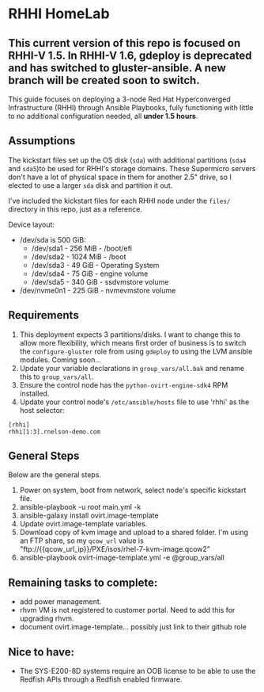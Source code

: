 # RHHI HomeLab

## This current version of this repo is focused on RHHI-V 1.5. In RHHI-V 1.6, gdeploy is deprecated and has switched to gluster-ansible. A new branch will be created soon to switch.

This guide focuses on deploying a 3-node Red Hat Hyperconverged Infrastructure (RHHI) through Ansible Playbooks, fully functioning with little to no additional configuration needed, all **under 1.5 hours**.

## Assumptions
The kickstart files set up the OS disk (`sda`) with additional partitions (`sda4` and `sda5`)to be used for RHHI's storage domains. These Supermicro servers don't have a lot of physical space in them for another 2.5" drive, so I elected to use a larger `sda` disk and partition it out.

I've included the kickstart files for each RHHI node under the `files/` directory in this repo, just as a reference.

Device layout:
- /dev/sda is 500 GiB:
  - /dev/sda1 - 256 MiB - /boot/efi
  - /dev/sda2 - 1024 MiB - /boot
  - /dev/sda3 - 49 GiB - Operating System
  - /dev/sda4 - 75 GiB - engine volume
  - /dev/sda5 - 340 GiB - ssdvmstore volume
- /dev/nvme0n1 - 225 GiB - nvmevmstore volume

## Requirements
1. This deployment expects 3 partitions/disks. I want to change this to allow more flexibility, which means first order of business is to switch the `configure-gluster` role from using `gdeploy` to using the LVM ansible modules. Coming soon...
2. Update your variable declarations in `group_vars/all.bak` and rename this to `group_vars/all`.
3. Ensure the control node has the `python-ovirt-engine-sdk4` RPM installed.
4. Update your control node's `/etc/ansible/hosts` file to use 'rhhi' as the host selector:
```
[rhhi]
rhhi[1:3].rnelson-demo.com
```

## General Steps
Below are the general steps.

1. Power on system, boot from network, select node's specific kickstart file.
2. ansible-playbook -u root main.yml -k
3. ansible-galaxy install ovirt.image-template
4. Update ovirt.image-template variables.
5. Download copy of kvm image and upload to a shared folder. I'm using an FTP share, so my `qcow_url` value is "ftp://{{qcow_url_ip}}/PXE/isos/rhel-7-kvm-image.qcow2"
6. ansible-playbook ovirt-image-template.yml -e @group_vars/all

## Remaining tasks to complete:
- add power management.
- rhvm VM is not registered to customer portal. Need to add this for upgrading rhvm.
- document ovirt.image-template... possibly just link to their github role

## Nice to have:
- The SYS-E200-8D systems require an OOB license to be able to use the Redfish APIs through a Redfish enabled firmware.
